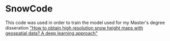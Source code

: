 # SnowCode

This code was used in order to train the model used for my Master's degree disseration ["How to obtain high resolution snow height maps with geospatial data? A deep learning approach"](https://github.com/abetatos/SnowCode/files/13437281/Dissertation.pdf)
